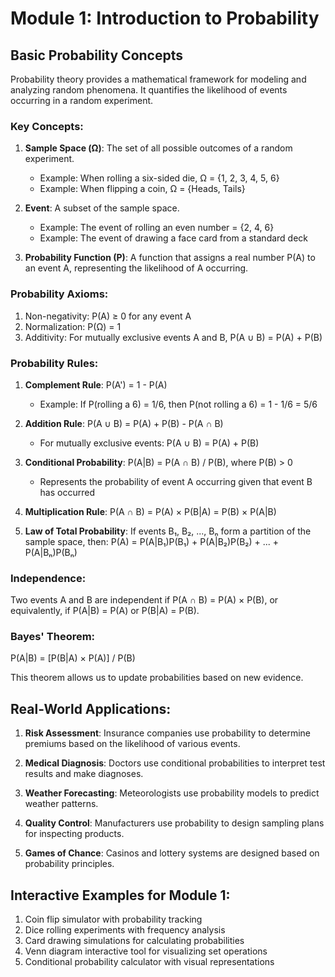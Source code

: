 # Module 1: Introduction to Probability

## Basic Probability Concepts

Probability theory provides a mathematical framework for modeling and analyzing random phenomena. It quantifies the likelihood of events occurring in a random experiment.

### Key Concepts:

1. **Sample Space (Ω)**: The set of all possible outcomes of a random experiment.
   - Example: When rolling a six-sided die, Ω = {1, 2, 3, 4, 5, 6}
   - Example: When flipping a coin, Ω = {Heads, Tails}

2. **Event**: A subset of the sample space.
   - Example: The event of rolling an even number = {2, 4, 6}
   - Example: The event of drawing a face card from a standard deck

3. **Probability Function (P)**: A function that assigns a real number P(A) to an event A, representing the likelihood of A occurring.

### Probability Axioms:

1. Non-negativity: P(A) ≥ 0 for any event A
2. Normalization: P(Ω) = 1
3. Additivity: For mutually exclusive events A and B, P(A ∪ B) = P(A) + P(B)

### Probability Rules:

1. **Complement Rule**: P(A') = 1 - P(A)
   - Example: If P(rolling a 6) = 1/6, then P(not rolling a 6) = 1 - 1/6 = 5/6

2. **Addition Rule**: P(A ∪ B) = P(A) + P(B) - P(A ∩ B)
   - For mutually exclusive events: P(A ∪ B) = P(A) + P(B)

3. **Conditional Probability**: P(A|B) = P(A ∩ B) / P(B), where P(B) > 0
   - Represents the probability of event A occurring given that event B has occurred

4. **Multiplication Rule**: P(A ∩ B) = P(A) × P(B|A) = P(B) × P(A|B)

5. **Law of Total Probability**: If events B₁, B₂, ..., Bₙ form a partition of the sample space, then:
   P(A) = P(A|B₁)P(B₁) + P(A|B₂)P(B₂) + ... + P(A|Bₙ)P(Bₙ)

### Independence:

Two events A and B are independent if P(A ∩ B) = P(A) × P(B), or equivalently, if P(A|B) = P(A) or P(B|A) = P(B).

### Bayes' Theorem:

P(A|B) = [P(B|A) × P(A)] / P(B)

This theorem allows us to update probabilities based on new evidence.

## Real-World Applications:

1. **Risk Assessment**: Insurance companies use probability to determine premiums based on the likelihood of various events.

2. **Medical Diagnosis**: Doctors use conditional probabilities to interpret test results and make diagnoses.

3. **Weather Forecasting**: Meteorologists use probability models to predict weather patterns.

4. **Quality Control**: Manufacturers use probability to design sampling plans for inspecting products.

5. **Games of Chance**: Casinos and lottery systems are designed based on probability principles.

## Interactive Examples for Module 1:

1. Coin flip simulator with probability tracking
2. Dice rolling experiments with frequency analysis
3. Card drawing simulations for calculating probabilities
4. Venn diagram interactive tool for visualizing set operations
5. Conditional probability calculator with visual representations
